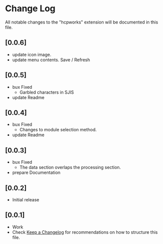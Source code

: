 # Change Log

All notable changes to the "hcpworks" extension will be documented in this file.

## [0.0.6]

- update icon image.
- update menu contents. Save / Refresh

## [0.0.5]

- bux Fixed
    - Garbled characters in SJIS
- update Readme

## [0.0.4]

- bux Fixed
    - Changes to module selection method.
- update Readme

## [0.0.3]

- bux Fixed
    - The data section overlaps the processing section.
- prepare Documentation

## [0.0.2]

- Initial release

## [0.0.1]

- Work
- Check [Keep a Changelog](http://keepachangelog.com/) for recommendations on how to structure this file.
